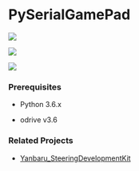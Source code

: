# PySerialGamePad

![](https://lh3.googleusercontent.com/iBZVLPZU6c4xYorTG09CvIIJYKaYW1yAaip6r9eeXG9eAL_5lYEXBOJ-oHLTzl1Z2YeYaucMhKEdyWsCLCy62z_IqyKHFILhnIVjfvrR2SUCQKsGOL14tFEhRQvqbS_qc7mEL8qXKQ)

![](https://lh3.googleusercontent.com/Um7InlPmNigqIdj_BFyAhQumOr5aTJHOHQWdaS9QKDzKGlNO5aoidZfCpL-8hOgX_2S_tH5vha0RHEOUEkchafOr0JP69zBlXHKAEMw3ziEGwuRdqk1HD5zlf-rfnLHXyJGqCZYnxw)

![](https://lh3.googleusercontent.com/L09ozOLPbd4VVN9X2Pc6jAMpYXThu_ExwtlyUEHOW1cxOz_rsqagvZeE2TZmULmiGLEykJb57gAp7iXPwaHO_kqPcq9oDZX-rrosQvsPqoZ6HGAaMWpWQ2NuUKNt-21BgV4B5xwXPQ)


### Prerequisites
- Python 3.6.x

- odrive v3.6


### Related Projects
* [Yanbaru_SteeringDevelopmentKit](https://github.com/shirokunet/Yanbaru_SteeringDevelopmentKit)
